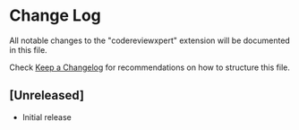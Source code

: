 # Change Log

All notable changes to the "codereviewxpert" extension will be documented in this file.

Check [Keep a Changelog](http://keepachangelog.com/) for recommendations on how to structure this file.

## [Unreleased]

- Initial release